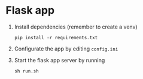 # Flask app

1. Install dependencies (remember to create a venv)

   ```shell
   pip install -r requirements.txt
   ```

2. Configurate the app by editing `config.ini`

3. Start the flask app server by running

   ```shell
   sh run.sh
   ```

